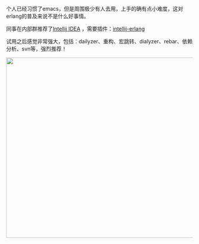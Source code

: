 <!--
author: qingliangcn
date: 2013-11-11
title: [erlang]推荐Erlang IDE：Intellij IDEA 
tags: Erlang,ide,Intellij
category: Erlang
status: publish
summary: 个人已经习惯了emacs，但是周围极少有人去用，上手的确有点小难度，这对erlang的普及来说不是什么好事情。同事在内部群推荐了Intellij IDEA ，需要插件：intellij-erlang试用之后感觉非常强大，包括：dailyzer、重构、宏跳转、dialyzer、re
-->

个人已经习惯了emacs，但是周围极少有人去用，上手的确有点小难度，这对erlang的普及来说不是什么好事情。

同事在内部群推荐了<a href="https://www.jetbrains.com/idea/" target="_blank">Intellij IDEA</a> ，需要插件：<a href="https://github.com/ignatov/intellij-erlang" target="_blank">intellij-erlang</a>

试用之后感觉非常强大，包括：dailyzer、重构、宏跳转、dialyzer、rebar、依赖分析、svn等，强烈推荐！

<img class="alignnone" src="https://ignatov.github.io/intellij-erlang/images/record_completion.png" alt="" width="670" height="486" />